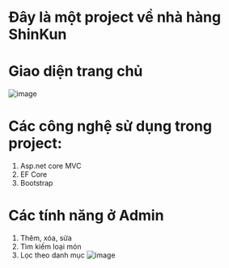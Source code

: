 # Đây là một project về nhà hàng ShinKun
# Giao diện trang chủ
![image](https://user-images.githubusercontent.com/106048746/169931985-f8a99dec-c300-4984-8e26-0e4bb5f2ffda.png)
# Các công nghệ sử dụng trong project:
1. Asp.net core MVC
2. EF Core
3. Bootstrap
# Các tính năng ở Admin 
1. Thêm, xóa, sửa
2. Tìm kiếm loại món
3. Lọc theo danh mục
![image](https://user-images.githubusercontent.com/106048746/169934593-48032e28-1812-46e7-8039-848f7d9eb9d5.png)

